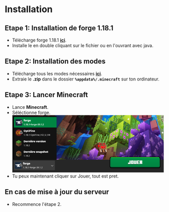 # Installation

## **Etape 1:** Installation de forge 1.18.1

- Télécharge forge 1.18.1 [**ici**](https://adfoc.us/serve/sitelinks/?id=271228&url=https://maven.minecraftforge.net/net/minecraftforge/forge/1.18.1-39.1.2/forge-1.18.1-39.1.2-installer.jar).  
- Installe le en double cliquant sur le fichier ou en l'ouvrant avec java.  

## **Etape 2:** Installation des modes

- Télécharge tous les modes nécessaires [**ici**](https://downgit.github.io/#/home?url=https://github.com/Codex04/Minecraft-Mods/tree/main/mods).  
- Extraie le **.zip** dans le dossier **`%appdata%/.minecraft`** sur ton ordinateur.  

## **Etape 3:** Lancer Minecraft

- Lance **Minecraft**.  
- Séléctionne forge.  
![choix-forge](https://github.com/Codex04/Minecraft-Mods/blob/main/images/choix-forge.png?raw=true)  
- Tu peux maintenant cliquer sur Jouer, tout est pret.

## **En cas de mise à jour du serveur**
- Recommence l'étape 2.